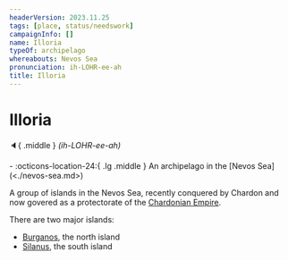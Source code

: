 ```yaml
---
headerVersion: 2023.11.25
tags: [place, status/needswork]
campaignInfo: []
name: Illoria
typeOf: archipelago
whereabouts: Nevos Sea
pronunciation: ih-LOHR-ee-ah
title: Illoria
---
```

# Illoria
:speaker:{ .middle } *(ih-LOHR-ee-ah)*  
<div class="grid cards ext-narrow-margin ext-one-column" markdown>
-    :octicons-location-24:{ .lg .middle } An archipelago in the [Nevos Sea](<./nevos-sea.md>)  
</div>


A group of islands in the Nevos Sea, recently conquered by Chardon and now govered as a protectorate of the [Chardonian Empire](<chardonian-empire/chardonian-empire.md>). 

There are two major islands:
* [Burganos](<./burganos.md>), the north island
* [Silanus](<./silanus.md>), the south island

